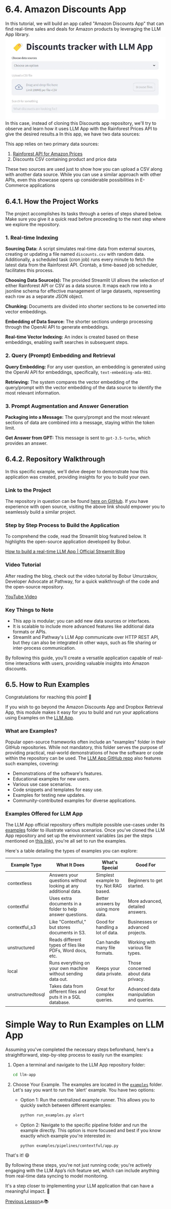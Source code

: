 # 6.4. Amazon Discounts App

In this tutorial, we will build an app called "Amazon Discounts App" that can find real-time sales and deals for Amazon products by leveraging the LLM App library.
![Amazon](images/image1.png)
In this case, instead of cloning this Discounts app repository, we'll try to observe and learn how it uses LLM App with the Rainforest Prices API to give the desired results.a
In this app, we have two data sources:

This app relies on two primary data sources:

1. [Rainforest API for Amazon Prices](https://www.rainforestapi.com/)
2. Discounts CSV containing product and price data

These two sources are used just to show how you can upload a CSV along with another data source. While you can use a similar approach with other APIs, even this showcase opens up considerable possibilities in E-Commerce applications

## 6.4.1. How the Project Works

The project accomplishes its tasks through a series of steps shared below. Make sure you give it a quick read before proceeding to the next step where we explore the repository.

### 1. Real-time Indexing

**Sourcing Data:** A script simulates real-time data from external sources, creating or updating a file named `discounts.csv` with random data. Additionally, a scheduled task (cron job) runs every minute to fetch the latest data from the Rainforest API. Crontab, a time-based job scheduler, facilitates this process.

**Choosing Data Source(s):** The provided Streamlit UI allows the selection of either Rainforest API or CSV as a data source. It maps each row into a jsonline schema for effective management of large datasets, representing each row as a separate JSON object.

**Chunking:** Documents are divided into shorter sections to be converted into vector embeddings.

**Embedding of Data Source:** The shorter sections undergo processing through the OpenAI API to generate embeddings.

**Real-time Vector Indexing:** An index is created based on these embeddings, enabling swift searches in subsequent steps.

### 2. Query (Prompt) Embedding and Retrieval

**Query Embedding:** For any user question, an embedding is generated using the OpenAI API for embeddings, specifically, `text-embedding-ada-002`.

**Retrieving:** The system compares the vector embedding of the query/prompt with the vector embedding of the data source to identify the most relevant information.

### 3. Prompt Augmentation and Answer Generation

**Packaging into a Message:** The query/prompt and the most relevant sections of data are combined into a message, staying within the token limit.

**Get Answer from GPT:** This message is sent to `gpt-3.5-turbo`, which provides an answer.

## 6.4.2. Repository Walkthrough

In this specific example, we'll delve deeper to demonstrate how this application was created, providing insights for you to build your own.

### Link to the Project

The repository in question can be found [here on GitHub](https://github.com/Boburmirzo/chatgpt-api-python-sales). If you have experience with open source, visiting the above link should empower you to seamlessly build a similar project.

### Step by Step Process to Build the Application

To comprehend the code, read the Streamlit blog featured below. It highlights the open-source application developed by Bobur.

[How to build a real-time LLM App | Official Streamlit Blog](https://blog.streamlit.io/build-a-real-time-llm-app-without-vector-databases-using-pathway/)

### Video Tutorial

After reading the blog, check out the video tutorial by Bobur Umurzakov, Developer Advocate at Pathway, for a quick walkthrough of the code and the open-source repository.

[YouTube Video](https://youtu.be/IxdeW_Ndi_8)

### Key Things to Note

- This app is modular; you can add new data sources or interfaces.
- It is scalable to include more advanced features like additional data formats or APIs.
- Streamlit and Pathway's LLM App communicate over HTTP REST API, but they can also be integrated in other ways, such as file sharing or inter-process communication.

By following this guide, you'll create a versatile application capable of real-time interactions with users, providing valuable insights into Amazon discounts.

## 6.5. How to Run Examples

Congratulations for reaching this point! 🎉

If you wish to go beyond the Amazon Discounts App and Dropbox Retrieval App, this module makes it easy for you to build and run your applications using Examples on the [LLM App](https://github.com/pathwaycom/llm-app).

### What are Examples?

Popular open-source frameworks often include an "examples" folder in their GitHub repositories. While not mandatory, this folder serves the purpose of providing practical, real-world demonstrations of how the software or code within the repository can be used. The [LLM App GitHub repo](https://github.com/pathwaycom/llm-app) also features such examples, covering:

- Demonstrations of the software's features.
- Educational examples for new users.
- Various use case scenarios.
- Code snippets and templates for easy use.
- Examples for testing new updates.
- Community-contributed examples for diverse applications.

### Examples Offered for LLM App

The LLM App official repository offers multiple possible use-cases under its [examples](https://github.com/pathwaycom/llm-app/tree/main/examples/pipelines) folder to illustrate various scenarios. Once you've cloned the LLM App repository and set up the environment variables (as per the steps mentioned on [this link](https://github.com/pathwaycom/llm-app#step-1-clone-the-repository)), you're all set to run the examples.

Here's a table detailing the types of examples you can explore:

| Example Type      | What It Does                                                   | What's Special                      | Good For                                     |
|-------------------|----------------------------------------------------------------|-------------------------------------|----------------------------------------------|
| contextless       | Answers your questions without looking at any additional data. | Simplest example to try. Not RAG based. | Beginners to get started.                   |
| contextful        | Uses extra documents in a folder to help answer questions.     | Better answers by using more data.   | More advanced, detailed answers.             |
| contextful_s3     | Like "Contextful," but stores documents in S3.                 | Good for handling a lot of data.     | Businesses or advanced projects.            |
| unstructured      | Reads different types of files like PDFs, Word docs, etc.      | Can handle many file formats.        | Working with various file types.            |
| local             | Runs everything on your own machine without sending data out.  | Keeps your data private.             | Those concerned about data privacy.         |
| unstructuredtosql | Takes data from different files and puts it in a SQL database.  | Great for complex queries.           | Advanced data manipulation and queries.     |


# Simple Way to Run Examples on LLM App

Assuming you've completed the necessary steps beforehand, here's a straightforward, step-by-step process to easily run the examples:

1. Open a terminal and navigate to the LLM App repository folder:

   ```bash
   cd llm-app
   ```

2. Choose Your Example. The examples are located in the [`examples`](https://github.com/pathwaycom/llm-app/tree/main/examples/pipelines) folder. Let's say you want to run the 'alert' example. You have two options:

   - Option 1: Run the centralized example runner. This allows you to quickly switch between different examples:

     ```bash
     python run_examples.py alert
     ```

   - Option 2: Navigate to the specific pipeline folder and run the example directly. This option is more focused and best if you know exactly which example you're interested in:

     ```bash
     python examples/pipelines/contextful/app.py
     ```

That's it! 😄

By following these steps, you're not just running code; you're actively engaging with the LLM App’s rich feature set, which can include anything from real-time data syncing to model monitoring.

It's a step closer to implementing your LLM application that can have a meaningful impact. 💪

[Previous Lesson](https://github.com/gtech-mulearn/Pathway-AI-Bootcamp/blob/main/HANDS%20ON%20IMPLEMENTATION%20MODULE%20Part-2.md)🔙📚

